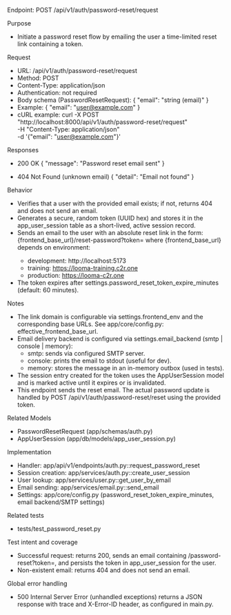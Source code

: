 Endpoint: POST /api/v1/auth/password-reset/request

Purpose
- Initiate a password reset flow by emailing the user a time-limited reset link containing a token.

Request
- URL: /api/v1/auth/password-reset/request
- Method: POST
- Content-Type: application/json
- Authentication: not required
- Body schema (PasswordResetRequest):
  {
    "email": "string (email)"
  }
- Example:
  {
    "email": "user@example.com"
  }
- cURL example:
  curl -X POST "http://localhost:8000/api/v1/auth/password-reset/request" \
       -H "Content-Type: application/json" \
       -d '{"email": "user@example.com"}'

Responses
- 200 OK
  {
    "message": "Password reset email sent"
  }

- 404 Not Found (unknown email)
  {
    "detail": "Email not found"
  }

Behavior
- Verifies that a user with the provided email exists; if not, returns 404 and does not send an email.
- Generates a secure, random token (UUID hex) and stores it in the app_user_session table as a short-lived, active session record.
- Sends an email to the user with an absolute reset link in the form:
  {frontend_base_url}/reset-password?token=<token>
  where {frontend_base_url} depends on environment:
  - development: http://localhost:5173
  - training: https://looma-training.c2r.one
  - production: https://looma-c2r.one
- The token expires after settings.password_reset_token_expire_minutes (default: 60 minutes).

Notes
- The link domain is configurable via settings.frontend_env and the corresponding base URLs. See app/core/config.py: effective_frontend_base_url.
- Email delivery backend is configured via settings.email_backend (smtp | console | memory):
  - smtp: sends via configured SMTP server.
  - console: prints the email to stdout (useful for dev).
  - memory: stores the message in an in-memory outbox (used in tests).
- The session entry created for the token uses the AppUserSession model and is marked active until it expires or is invalidated.
- This endpoint sends the reset email. The actual password update is handled by POST /api/v1/auth/password-reset/reset using the provided token.

Related Models
- PasswordResetRequest (app/schemas/auth.py)
- AppUserSession (app/db/models/app_user_session.py)

Implementation
- Handler: app/api/v1/endpoints/auth.py::request_password_reset
- Session creation: app/services/auth.py::create_user_session
- User lookup: app/services/user.py::get_user_by_email
- Email sending: app/services/email.py::send_email
- Settings: app/core/config.py (password_reset_token_expire_minutes, email backend/SMTP settings)

Related tests
- tests/test_password_reset.py

Test intent and coverage
- Successful request: returns 200, sends an email containing /password-reset?token=<token>, and persists the token in app_user_session for the user.
- Non-existent email: returns 404 and does not send an email.

Global error handling
- 500 Internal Server Error (unhandled exceptions) returns a JSON response with trace and X-Error-ID header, as configured in main.py.
